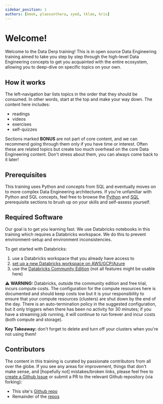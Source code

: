 ```yaml
---
sidebar_position: 1
authors: [kmok, plaosunthara, syed, tklae, kris]
---
```


# Welcome!
Welcome to the Data Derp training! This is in open source Data Engineering training aimed to take you step by step through the high-level Data Engineering concepts to get you acquainted with the entire ecosystem, allowing you to deep-dive on specific topics on your own.

## How it works
The left-navigation bar lists topics in the order that they should be consumed. In other words, start at the top and make your way down. The content here includes:
* readings
* videos
* exercises
* self-quizzes

Sections marked **BONUS** are not part of core content, and we can recommend going through them only if you have time or interest. Often these are related topics but create too much overhead on the core Data Engineering content. Don't stress about them, you can always come back to it later!

## Prerequisites
This training uses Python and concepts from SQL and eventually moves on to more complex Data Engineering architectures. If you're unfamiliar with Python and SQL concepts, feel free to browse the [Python](./prerequisites/python.mdx) and [SQL](./prerequisites/sql.mdx) prerequisite sections to brush up on your skills and self-assess yourself.

## Required Software
Our goal is to get you learning fast. We use Databricks notebooks in this training which requires a Databricks workspace. We do this to prevent environment-setup and environment inconsistencies. 

To get started with Databricks:
1. use a Databricks workspace that you already have access to
2. [set up a new Databricks workspace on AWS/GCP/Azure](https://www.databricks.com/try-databricks?itm_data=NavBar-TryDatabricks-Trial#account)
3. use the [Databricks Community Edition](https://community.cloud.databricks.com/login.html) (not all features might be usable here)

:warning: **WARNING:** Databricks, outside the community edition and free trial, incurs compute costs. The configuration for the compute resources here is documented and should keep costs low but it is your responsibility to ensure that your 
compute resources (clusters) are shut down by the end of the day. There is an auto-termination policy in the suggested configuration, but it only triggers when there has been no activity for 30 minutes; if you have a streaming job running, it will continue to run forever and incur costs (both compute and storage).

**Key Takeaway:** don't forget to delete and turn off your clusters when you're not using them!

## Contributors
The content in this training is curated by passionate contributors from all over the globe. If you see any areas for improvement, things that don't make sense, and [hopefully not] mistakes/broken links, please feel free to [create a Github Issue](https://github.com/data-derp/data-derp.github.io/issues/new) or submit a PR to the relevant Github repository (via forking):
* This site's [Github repo](https://github.com/data-derp/data-derp.github.io)
* Remainder of the [repos](https://github.com/data-derp)
